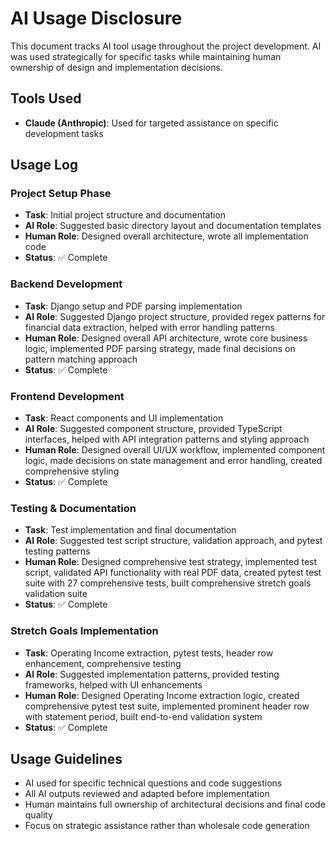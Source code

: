 # AI Usage Disclosure

This document tracks AI tool usage throughout the project development. AI was used strategically for specific tasks while maintaining human ownership of design and implementation decisions.

## Tools Used
- **Claude (Anthropic)**: Used for targeted assistance on specific development tasks

## Usage Log

### Project Setup Phase
- **Task**: Initial project structure and documentation
- **AI Role**: Suggested basic directory layout and documentation templates
- **Human Role**: Designed overall architecture, wrote all implementation code
- **Status**: ✅ Complete

### Backend Development
- **Task**: Django setup and PDF parsing implementation
- **AI Role**: Suggested Django project structure, provided regex patterns for financial data extraction, helped with error handling patterns
- **Human Role**: Designed overall API architecture, wrote core business logic, implemented PDF parsing strategy, made final decisions on pattern matching approach
- **Status**: ✅ Complete

### Frontend Development
- **Task**: React components and UI implementation
- **AI Role**: Suggested component structure, provided TypeScript interfaces, helped with API integration patterns and styling approach
- **Human Role**: Designed overall UI/UX workflow, implemented component logic, made decisions on state management and error handling, created comprehensive styling
- **Status**: ✅ Complete

### Testing & Documentation
- **Task**: Test implementation and final documentation
- **AI Role**: Suggested test script structure, validation approach, and pytest testing patterns
- **Human Role**: Designed comprehensive test strategy, implemented test script, validated API functionality with real PDF data, created pytest test suite with 27 comprehensive tests, built comprehensive stretch goals validation suite
- **Status**: ✅ Complete

### Stretch Goals Implementation
- **Task**: Operating Income extraction, pytest tests, header row enhancement, comprehensive testing
- **AI Role**: Suggested implementation patterns, provided testing frameworks, helped with UI enhancements
- **Human Role**: Designed Operating Income extraction logic, created comprehensive pytest test suite, implemented prominent header row with statement period, built end-to-end validation system
- **Status**: ✅ Complete

## Usage Guidelines
- AI used for specific technical questions and code suggestions
- All AI outputs reviewed and adapted before implementation
- Human maintains full ownership of architectural decisions and final code quality
- Focus on strategic assistance rather than wholesale code generation
